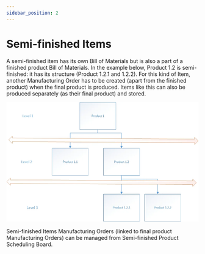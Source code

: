```yaml
---
sidebar_position: 2
---
```


# Semi-finished Items

A semi-finished item has its own Bill of Materials but is also a part of a finished product Bill of Materials. In the example below, Product 1.2 is semi-finished: it has its structure (Product 1.2.1 and 1.2.2). For this kind of Item, another Manufacturing Order has to be created (apart from the finished product) when the final product is produced. Items like this can also be produced separately (as their final product) and stored.

![Multi-level](./media/multi-level.webp)

Semi-finished Items Manufacturing Orders (linked to final product Manufacturing Orders) can be managed from Semi-finished Product Scheduling Board.
